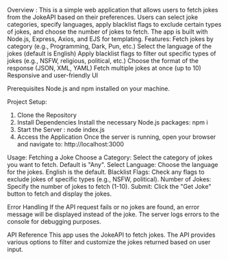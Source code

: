 Overview : This is a simple web application that allows users to fetch jokes from the JokeAPI based on their preferences. Users can select joke categories, specify languages, apply blacklist flags to exclude certain types of jokes, and choose the number of jokes to fetch. The app is built with Node.js, Express, Axios, and EJS for templating.
Features:  Fetch jokes by category (e.g., Programming, Dark, Pun, etc.)
Select the language of the jokes (default is English)
Apply blacklist flags to filter out specific types of jokes (e.g., NSFW, religious, political, etc.)
Choose the format of the response (JSON, XML, YAML)
Fetch multiple jokes at once (up to 10)
Responsive and user-friendly UI

Prerequisites
Node.js and npm installed on your machine.

Project Setup:
1. Clone the Repository
2. Install Dependencies  Install the necessary Node.js packages:  npm i
3. Start the Server : node index.js
4. Access the Application   Once the server is running, open your browser and navigate to:  http://localhost:3000

Usage:
Fetching a Joke
Choose a Category: Select the category of jokes you want to fetch. Default is "Any".
Select Language: Choose the language for the jokes. English is the default.
Blacklist Flags: Check any flags to exclude jokes of specific types (e.g., NSFW, political).
Number of Jokes: Specify the number of jokes to fetch (1-10).
Submit: Click the "Get Joke" button to fetch and display the jokes.


Error Handling
If the API request fails or no jokes are found, an error message will be displayed instead of the joke.
The server logs errors to the console for debugging purposes.

API Reference
This app uses the JokeAPI to fetch jokes. The API provides various options to filter and customize the jokes returned based on user input.

